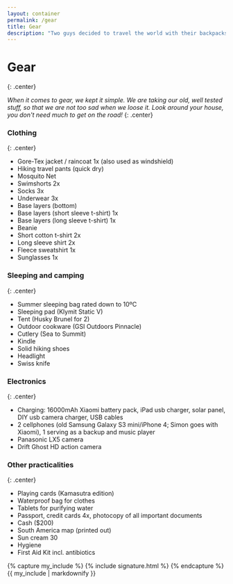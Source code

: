 ```yaml
---
layout: container
permalink: /gear
title: Gear
description: "Two guys decided to travel the world with their backpacks. Look at the gear and things they took on their trip."
---
```


# Gear
{: .center}

*When it comes to gear, we kept it simple. We are taking our old, well tested stuff, so that we are not too sad when we loose it. Look around your house, you don't need much to get on the road!*
{: .center}

### Clothing
{: .center}
* Gore-Tex jacket / raincoat 1x (also used as windshield)
* Hiking travel pants (quick dry)
* Mosquito Net
* Swimshorts 2x
* Socks 3x
* Underwear 3x
* Base layers (bottom)
* Base layers (short sleeve t-shirt) 1x
* Base layers (long sleeve t-shirt) 1x
* Beanie
* Short cotton t-shirt 2x
* Long sleeve shirt 2x
* Fleece sweatshirt 1x
* Sunglasses 1x

### Sleeping and camping
{: .center}
* Summer sleeping bag rated down to 10ºC
* Sleeping pad (Klymit Static V)
* Tent (Husky Brunel for 2)
* Outdoor cookware (GSI Outdoors Pinnacle)
* Cutlery (Sea to Summit)
* Kindle
* Solid hiking shoes
* Headlight
* Swiss knife

### Electronics
{: .center}
* Charging: 16000mAh Xiaomi battery pack, iPad usb charger, solar panel, DIY usb camera charger, USB cables
* 2 cellphones (old Samsung Galaxy S3 mini/iPhone 4; Simon goes with Xiaomi), 1 serving as a backup and music player
* Panasonic LX5 camera
* Drift Ghost HD action camera

### Other practicalities
{: .center}
* Playing cards (Kamasutra edition)
* Waterproof bag for clothes
* Tablets for purifying water
* Passport, credit cards 4x, photocopy of all important documents
* Cash ($200)
* South America map (printed out)
* Sun cream 30
* Hygiene
* First Aid Kit incl. antibiotics

{% capture my_include %}
{% include signature.html %}
{% endcapture %}
{{ my_include | markdownify }}
